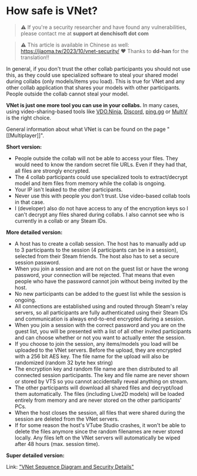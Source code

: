 # How safe is VNet?


> :warning: If you're a security researcher and have found any vulnerabilities, please contact me at **support at denchisoft dot com**


> :warning: This article is available in Chinese as well: https://jiaoma.tw/2023/10/vnet-security/  ❤️ Thanks to **dd-han** for the translation!!

In general, if you don't trust the other collab participants you should not use this, as they could use specialized software to steal your shared model during collabs (only models/items you load). This is true for VNet and any other collab application that shares your models with other participants. People outside the collab cannot steal your model.

**VNet is just one more tool you can use in your collabs.** In many cases, using video-sharing-based tools like [VDO.Ninja](https://vdo.ninja/), [Discord](https://discord.com/), [ping.gg](https://ping.gg/) or [MultiV](https://iv.gg/multiv/login) is the right choice.

General information about what VNet is can be found on the page "[[Multiplayer]]".

**Short version:**
* People outside the collab will not be able to access your files. They would need to know the random secret file URLs. Even if they had that, all files are strongly encrypted.
* The 4 collab participants could use specialized tools to extract/decrypt model and item files from memory while the collab is ongoing.
* Your IP isn't leaked to the other participants.
* Never use this with people you don't trust. Use video-based collab tools in that case.
* I (developer) also do not have access to any of the encryption keys so I can't decrypt any files shared during collabs. I also cannot see who is currently in a collab or any Steam IDs.


**More detailed version:**
* A host has to create a collab session. The host has to manually add up to 3 participants to the session (4 participants can be in a session), selected from their Steam friends. The host also has to set a secure session password.
* When you join a session and are not on the guest list or have the wrong password, your connection will be rejected. That means that even people who have the password cannot join without being invited by the host.
* No new participants can be added to the guest list while the session is ongoing.
* All connections are established using and routed through Steam's relay servers, so all participants are fully authenticated using their Steam IDs and communication is always end-to-end encrypted during a session. 
* When you join a session with the correct password and you are on the guest list, you will be presented with a list of all other invited participants and can choose whether or not you want to actually enter the session.
* If you choose to join the session, any items/models you load will be uploaded to the VNet servers. Before the upload, they are encrypted with a 256 bit AES key. The file name for the upload will also be randomized (random 32 byte hex string)
* The encryption key and random file name are then distributed to all connected session participants. The key and file name are never shown or stored by VTS so you cannot accidentally reveal anything on stream.
* The other participants will download all shared files and decrypt/load them automatically. The files (including Live2D models) will be loaded entirely from memory and are never stored on the other participants' PCs.
* When the host closes the session, all files that were shared during the session are deleted from the VNet servers.
* If for some reason the host's VTube Studio crashes, it won't be able to delete the files anymore since the random filenames are never stored locally. Any files left on the VNet servers will automatically be wiped after 48 hours (max. session time).


**Super detailed version:**

Link: ["VNet Sequence Diagram and Security Details"](https://denchisoft.com/wp-content/uploads/2023/04/vnet_setup_v1.pdf)







